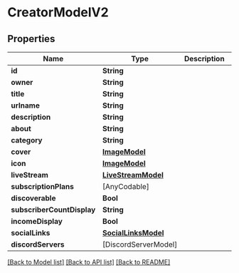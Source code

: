 # CreatorModelV2

## Properties
Name | Type | Description | Notes
------------ | ------------- | ------------- | -------------
**id** | **String** |  | 
**owner** | **String** |  | 
**title** | **String** |  | 
**urlname** | **String** |  | 
**description** | **String** |  | 
**about** | **String** |  | 
**category** | **String** |  | 
**cover** | [**ImageModel**](ImageModel.md) |  | [optional] 
**icon** | [**ImageModel**](ImageModel.md) |  | 
**liveStream** | [**LiveStreamModel**](LiveStreamModel.md) |  | [optional] 
**subscriptionPlans** | [AnyCodable] |  | [optional] 
**discoverable** | **Bool** |  | 
**subscriberCountDisplay** | **String** |  | 
**incomeDisplay** | **Bool** |  | 
**socialLinks** | [**SocialLinksModel**](SocialLinksModel.md) |  | [optional] 
**discordServers** | [DiscordServerModel] |  | [optional] 

[[Back to Model list]](../README.md#documentation-for-models) [[Back to API list]](../README.md#documentation-for-api-endpoints) [[Back to README]](../README.md)



